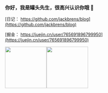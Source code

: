 

### 你好，我是罐头先生，很高兴认识你哦 👋

[日记： https://github.com/jackbrens/blog](https://github.com/jackbrens/blog)

[掘金： https://juejin.cn/user/765691896799950](https://juejin.cn/user/765691896799950)


<img align="" height="137px" src="https://github-readme-stats.vercel.app/api?username=jackbrens&hide_title=true&hide_border=true&show_icons=true&include_all_commits=true&line_height=21&bg_color=0,EC6C6C,FFD479,FFFC79,73FA79&theme=graywhite&locale=cn" /><img align="" height="137px" src="https://github-readme-stats.vercel.app/api/top-langs/?username=jackbrens&hide_title=true&hide_border=true&layout=compact&bg_color=0,73FA79,73FDFF,D783FF&theme=graywhite&locale=cn" />
